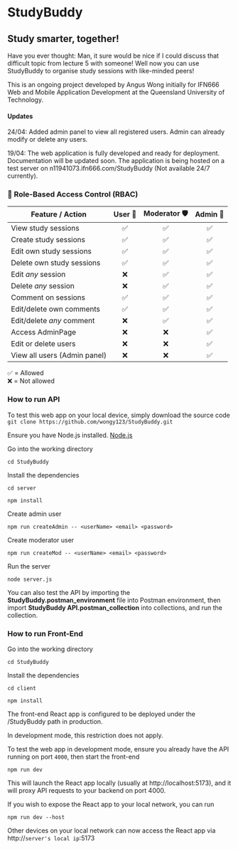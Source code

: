 # StudyBuddy
## Study smarter, together!


Have you ever thought: Man, it sure would be nice if I could discuss that difficult topic from lecture 5 with someone! Well now you can use StudyBuddy to organise study sessions with like-minded peers!


This is an ongoing project developed by Angus Wong initially for IFN666 Web and Mobile Application Development at the Queensland University of Technology.

#### Updates


24/04: Added admin panel to view all registered users. Admin can already modify or delete any users.


19/04: The web application is fully developed and ready for deployment. Documentation will be updated soon. The application is being hosted on a test server on n11941073.ifn666.com/StudyBuddy (Not available 24/7 currently).


### 🔐 Role-Based Access Control (RBAC)

| Feature / Action                     | User 👤 | Moderator 🛡️ | Admin 👑 |
|--------------------------------------|:-------:|:------------:|:---------:|
| View study sessions                  | ✅     | ✅           | ✅       |
| Create study sessions                | ✅     | ✅           | ✅       |
| Edit own study sessions              | ✅     | ✅           | ✅       |
| Delete own study sessions            | ✅     | ✅           | ✅       |
| Edit *any* session                   | ❌     | ✅           | ✅       |
| Delete *any* session                 | ❌     | ✅           | ✅       |
| Comment on sessions                  | ✅     | ✅           | ✅       |
| Edit/delete own comments             | ✅     | ✅           | ✅       |
| Edit/delete *any* comment            | ❌     | ✅           | ✅       |
| Access AdminPage                     | ❌     | ❌           | ✅       |
| Edit or delete users                 | ❌     | ❌           | ✅       |
| View all users (Admin panel)         | ❌     | ❌           | ✅       |

✅ = Allowed  
❌ = Not allowed


###  How to run API

To test this web app on your local device, simply download the source code
`git clone https://github.com/wongy123/StudyBuddy.git`


Ensure you have Node.js installed.
[Node.js](https://nodejs.org/en)


Go into the working directory

`cd StudyBuddy`


Install the dependencies

`cd server`

`npm install`


Create admin user

`npm run createAdmin -- <userName> <email> <password>`

Create moderator user

`npm run createMod -- <userName> <email> <password>`

Run the server

`node server.js`


You can also test the API by importing the **StudyBuddy.postman_environment** file into Postman environment, then import **StudyBuddy API.postman_collection** into collections, and run the collection.


###  How to run Front-End

Go into the working directory

`cd StudyBuddy`


Install the dependencies

`cd client`

`npm install`


The front-end React app is configured to be deployed under the /StudyBuddy path in production.

In development mode, this restriction does not apply.


To test the web app in development mode, ensure you already have the API running on port `4000`, then start the front-end

`npm run dev`


This will launch the React app locally (usually at http://localhost:5173), and it will proxy API requests to your backend on port 4000.


If you wish to expose the React app to your local network, you can run

`npm run dev --host`

Other devices on your local network can now access the React app via http://`server's local ip`:5173